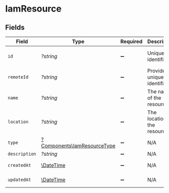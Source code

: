 # IamResource


## Fields

| Field                                                                     | Type                                                                      | Required                                                                  | Description                                                               | Example                                                                   |
| ------------------------------------------------------------------------- | ------------------------------------------------------------------------- | ------------------------------------------------------------------------- | ------------------------------------------------------------------------- | ------------------------------------------------------------------------- |
| `id`                                                                      | *?string*                                                                 | :heavy_minus_sign:                                                        | Unique identifier                                                         | 8187e5da-dc77-475e-9949-af0f1fa4e4e3                                      |
| `remoteId`                                                                | *?string*                                                                 | :heavy_minus_sign:                                                        | Provider's unique identifier                                              | 8187e5da-dc77-475e-9949-af0f1fa4e4e3                                      |
| `name`                                                                    | *?string*                                                                 | :heavy_minus_sign:                                                        | The name of the resource.                                                 | Company History Records                                                   |
| `location`                                                                | *?string*                                                                 | :heavy_minus_sign:                                                        | The location of the resource.                                             | s3://bucket-name/folder-name                                              |
| `type`                                                                    | [?Components\IamResourceType](../../Models/Components/IamResourceType.md) | :heavy_minus_sign:                                                        | N/A                                                                       |                                                                           |
| `description`                                                             | *?string*                                                                 | :heavy_minus_sign:                                                        | N/A                                                                       |                                                                           |
| `createdAt`                                                               | [\DateTime](https://www.php.net/manual/en/class.datetime.php)             | :heavy_minus_sign:                                                        | N/A                                                                       | 2021-01-01T01:01:01.000Z                                                  |
| `updatedAt`                                                               | [\DateTime](https://www.php.net/manual/en/class.datetime.php)             | :heavy_minus_sign:                                                        | N/A                                                                       | 2021-01-01T01:01:01.000Z                                                  |